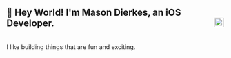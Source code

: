 ## 🙈 Hey World! I'm Mason Dierkes, an iOS Developer. [<img align="right" alt="codeSTACKr | LinkedIn" width="22px" src="https://cdn.jsdelivr.net/npm/simple-icons@v3/icons/linkedin.svg" />][linkedin]
<br />
I like building things that are fun and exciting.


[linkedin]: https://www.linkedin.com/in/mason-dierkes/
